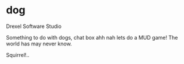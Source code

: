 # dog

Drexel Software Studio

Something to do with dogs, chat box ahh nah lets do a MUD game! The world has may never know.

Squirrel!.. 
